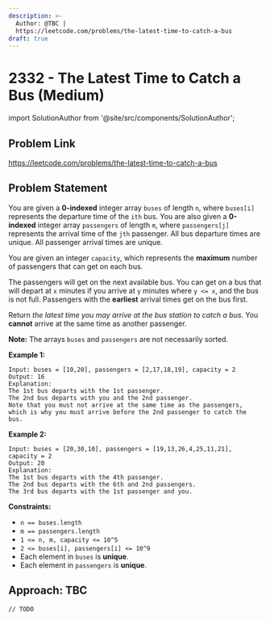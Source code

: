 ```yaml
---
description: >-
  Author: @TBC |
  https://leetcode.com/problems/the-latest-time-to-catch-a-bus
draft: true
---
```


# 2332 - The Latest Time to Catch a Bus (Medium)

import SolutionAuthor from '@site/src/components/SolutionAuthor';

## Problem Link

https://leetcode.com/problems/the-latest-time-to-catch-a-bus

## Problem Statement

You are given a **0-indexed** integer array `buses` of length `n`, where `buses[i]` represents the departure time of the `ith` bus. You are also given a **0-indexed** integer array `passengers` of length `m`, where `passengers[j]` represents the arrival time of the `jth` passenger. All bus departure times are unique. All passenger arrival times are unique.

You are given an integer `capacity`, which represents the **maximum** number of passengers that can get on each bus.

The passengers will get on the next available bus. You can get on a bus that will depart at `x` minutes if you arrive at `y` minutes where `y <= x`, and the bus is not full. Passengers with the **earliest** arrival times get on the bus first.

Return _the latest time you may arrive at the bus station to catch a bus_. You **cannot** arrive at the same time as another passenger.

**Note:** The arrays `buses` and `passengers` are not necessarily sorted.

**Example 1:**

```
Input: buses = [10,20], passengers = [2,17,18,19], capacity = 2
Output: 16
Explanation: 
The 1st bus departs with the 1st passenger. 
The 2nd bus departs with you and the 2nd passenger.
Note that you must not arrive at the same time as the passengers, which is why you must arrive before the 2nd passenger to catch the bus.
```

**Example 2:**

```
Input: buses = [20,30,10], passengers = [19,13,26,4,25,11,21], capacity = 2
Output: 20
Explanation: 
The 1st bus departs with the 4th passenger. 
The 2nd bus departs with the 6th and 2nd passengers.
The 3rd bus departs with the 1st passenger and you.
```

**Constraints:**

* `n == buses.length`
* `m == passengers.length`
* `1 <= n, m, capacity <= 10^5`
* `2 <= buses[i], passengers[i] <= 10^9`
* Each element in `buses` is **unique**.
* Each element in `passengers` is **unique**.

## Approach: TBC

<SolutionAuthor name="@TBC"/>

```
// TODO
```